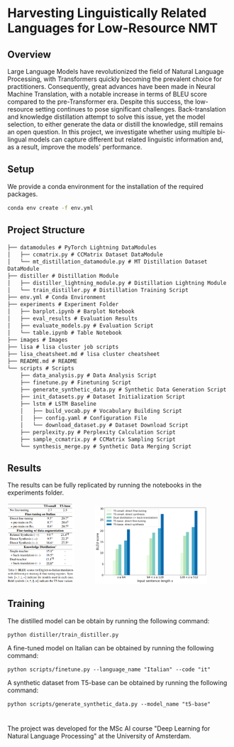 # Harvesting Linguistically Related Languages for Low-Resource NMT

## Overview
Large Language Models have revolutionized the field of Natural Language Processing, with Transformers quickly becoming the prevalent choice for practitioners. Consequently, great advances have been made in Neural Machine Translation, with a notable increase in terms of BLEU score compared to the pre-Transformer era. Despite this success, the low-resource setting continues to pose significant challenges. Back-translation and knowledge distillation attempt to solve this issue, yet the model selection, to either generate the data or distill the knowledge, still remains an open question. In this project, we investigate whether using multiple bi-lingual models can capture different but related linguistic information and, as a result, improve the models' performance.

## Setup
We provide a conda environment for the installation of the required packages.
```bash
conda env create -f env.yml
```

## Project Structure
```
├── datamodules # PyTorch Lightning DataModules
│   ├── ccmatrix.py # CCMatrix Dataset DataModule
│   └── mt_distillation_datamodule.py # MT Distillation Dataset DataModule
├── distiller # Distillation Module
│   ├── distiller_lightning_module.py # Distillation Lightning Module
│   └── train_distiller.py # Distillation Training Script
├── env.yml # Conda Environment
├── experiments # Experiment Folder
│   ├── barplot.ipynb # Barplot Notebook
│   ├── eval_results # Evaluation Results
│   ├── evaluate_models.py # Evaluation Script
│   └── table.ipynb # Table Notebook
├── images # Images
├── lisa # lisa cluster job scripts
├── lisa_cheatsheet.md # lisa cluster cheatsheet
├── README.md # README
└── scripts # Scripts
    ├── data_analysis.py # Data Analysis Script
    ├── finetune.py # Finetuning Script
    ├── generate_synthetic_data.py # Synthetic Data Generation Script
    ├── init_datasets.py # Dataset Initialization Script
    ├── lstm # LSTM Baseline
    │   ├── build_vocab.py # Vocabulary Building Script
    │   ├── config.yaml # Configuration File
    │   └── download_dataset.py # Dataset Download Script
    ├── perplexity.py # Perplexity Calculation Script
    ├── sample_ccmatrix.py # CCMatrix Sampling Script
    └── synthesis_merge.py # Synthetic Data Merging Script
```

## Results
The results can be fully replicated by running the notebooks in the experiments folder.

<img src="https://github.com/j0hngou/LRNMT/blob/master/images/results.png" width="30%" height="50%">&nbsp;&nbsp;&nbsp;&nbsp;&nbsp;&nbsp;&nbsp;&nbsp;&nbsp;&nbsp;&nbsp;&nbsp;<img src="https://github.com/j0hngou/LRNMT/blob/master/images/barplot.png" width="50%" height="50%">

## Training
The distilled model can be obtain by running the following command:
```
python distiller/train_distiller.py
```

A fine-tuned model on Italian can be obtained by running the following command:
```
python scripts/finetune.py --language_name "Italian" --code "it"
```
A synthetic dataset from T5-base can be obtained by running the following command:
```
python scripts/generate_synthetic_data.py --model_name "t5-base"
```

#
The project was developed for the MSc AI course "Deep Learning for Natural Language Processing" at the University of Amsterdam.

